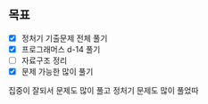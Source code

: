 ## 목표

- [x] 정처기 기출문제 전체 풀기
- [x] 프로그래머스 d-14 풀기
- [ ] 자료구조 정리
- [x] 문제 가능한 많이 풀기

집중이 잘되서 문제도 많이 풀고 정처기 문제도 많이 풀었따
